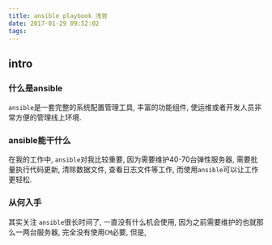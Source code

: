 ```yaml
---
title: ansible playbook 浅尝
date: 2017-01-29 09:52:02
tags:
---
```


## intro

### 什么是ansible
`ansible`是一套完整的系统配置管理工具, 丰富的功能组件, 使运维或者开发人员非常方便的管理线上环境.


### ansible能干什么
在我的工作中, `ansible`对我比较重要, 因为需要维护40-70台弹性服务器, 需要批量执行代码更新, 清除数据文件, 查看日志文件等工作, 而使用`ansible`可以让工作更轻松.

### 从何入手
其实关注 `ansible`很长时间了, 一直没有什么机会使用, 因为之前需要维护的也就那么一两台服务器, 完全没有使用`CM`必要, 但是,  
